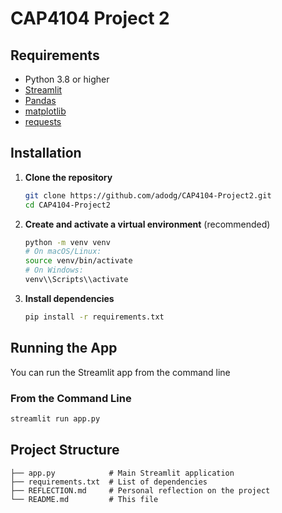# CAP4104 Project 2

## Requirements

* Python 3.8 or higher
* [Streamlit](https://streamlit.io/)
* [Pandas](https://pandas.pydata.org/)
* [matplotlib](https://matplotlib.org/)
* [requests](https://pypi.org/project/requests/)

## Installation

1. **Clone the repository**

   ```bash
   git clone https://github.com/adodg/CAP4104-Project2.git
   cd CAP4104-Project2
   ```

2. **Create and activate a virtual environment** (recommended)

   ```bash
   python -m venv venv
   # On macOS/Linux:
   source venv/bin/activate
   # On Windows:
   venv\\Scripts\\activate
   ```

3. **Install dependencies**

   ```bash
   pip install -r requirements.txt
   ```

## Running the App

You can run the Streamlit app from the command line

### From the Command Line

```bash
streamlit run app.py
```

## Project Structure

```
├── app.py            # Main Streamlit application
├── requirements.txt  # List of dependencies
├── REFLECTION.md     # Personal reflection on the project
└── README.md         # This file
```
